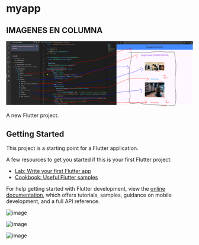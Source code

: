 # myapp
 
## IMAGENES EN COLUMNA
![alt text](image.png)

A new Flutter project.

## Getting Started

This project is a starting point for a Flutter application.

A few resources to get you started if this is your first Flutter project:

- [Lab: Write your first Flutter app](https://docs.flutter.dev/get-started/codelab)
- [Cookbook: Useful Flutter samples](https://docs.flutter.dev/cookbook)

For help getting started with Flutter development, view the
[online documentation](https://docs.flutter.dev/), which offers tutorials,
samples, guidance on mobile development, and a full API reference.

![image](https://github.com/user-attachments/assets/89c2eb86-7aca-48bb-b15f-9e15d4b7d958)


![image](https://github.com/user-attachments/assets/3261ce3e-0e08-451f-9060-a4c0a484f3bb)


![image](https://github.com/user-attachments/assets/c82418c7-2a17-430c-9a3d-e2aa46cd68db)


